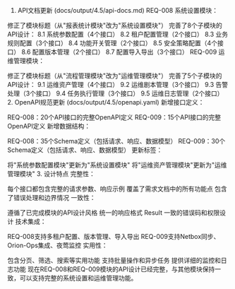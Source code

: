 1. API文档更新 (docs/output/4.5/api-docs.md)
REQ-008 系统设置模块：

修正了模块标题（从"报表统计模块"改为"系统设置模块"）
完善了8个子模块的API设计：
8.1 系统参数配置（4个接口）
8.2 租户配置管理（2个接口）
8.3 业务规则配置（3个接口）
8.4 功能开关管理（2个接口）
8.5 安全策略配置（4个接口）
8.6 配置版本管理（2个接口）
8.7 配置导入导出（3个接口）
REQ-009 运维管理模块：

修正了模块标题（从"流程管理模块"改为"运维管理模块"）
完善了5个子模块的API设计：
9.1 运维资产管理（4个接口）
9.2 运维剧本管理（3个接口）
9.3 告警处理（3个接口）
9.4 任务执行管理（3个接口）
9.5 运维日志管理（2个接口）
2. OpenAPI规范更新 (docs/output/4.5/openapi.yaml)
新增接口定义：

REQ-008：20个API接口的完整OpenAPI定义
REQ-009：15个API接口的完整OpenAPI定义
新增数据结构：

REQ-008：35个Schema定义（包括请求、响应、数据模型）
REQ-009：30个Schema定义（包括请求、响应、数据模型）
更新标签：

将"系统参数配置模块"更新为"系统设置模块"
将"运维资产管理模块"更新为"运维管理模块"
3. 设计特点
完整性：

每个接口都包含完整的请求参数、响应示例
覆盖了需求文档中的所有功能点
包含了错误处理和边界情况
一致性：

遵循了已完成模块的API设计风格
统一的响应格式 Result<T>
一致的错误码和权限设计
技术集成：

REQ-008支持多租户配置、版本管理、导入导出
REQ-009支持Netbox同步、Orion-Ops集成、夜莺监控
实用性：

包含分页、筛选、搜索等实用功能
支持批量操作和异步任务
提供详细的监控和日志功能
现在REQ-008和REQ-009模块的API设计已经完整，与其他模块保持一致，可以支持完整的系统设置和运维管理功能。